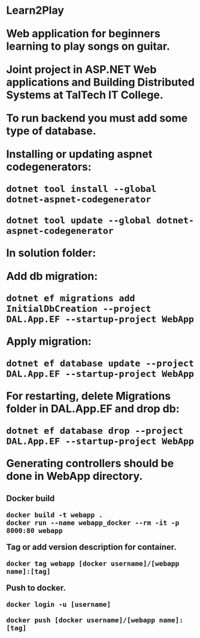 <h1>Learn2Play

Web application for beginners learning to play songs on guitar.

Joint project in ASP.NET Web applications and Building Distributed Systems at TalTech IT College.

To run backend you must add some type of database.

Installing or updating aspnet codegenerators:
~~~
dotnet tool install --global dotnet-aspnet-codegenerator

dotnet tool update --global dotnet-aspnet-codegenerator
~~~
In solution folder:

Add db migration:
~~~
dotnet ef migrations add InitialDbCreation --project DAL.App.EF --startup-project WebApp
~~~

Apply migration:
~~~
dotnet ef database update --project DAL.App.EF --startup-project WebApp
~~~

For restarting, delete Migrations folder in DAL.App.EF and drop db:
~~~
dotnet ef database drop --project DAL.App.EF --startup-project WebApp
~~~

Generating controllers should be done in WebApp directory.

<h2>Docker build

~~~
docker build -t webapp .
docker run --name webapp_docker --rm -it -p 8000:80 webapp
~~~

Tag or add version description for container.

~~~
docker tag webapp [docker username]/[webapp name]:[tag]
~~~
Push to docker.
~~~
docker login -u [username]

docker push [docker username]/[webapp name]:[tag]
~~~